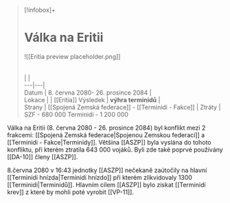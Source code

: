 > [!infobox]+  
> # Válka na Eritii
> ![[Eritia preview placeholder.png]]  
> ######  
>  |  |  
> ---|---|   
> Datum | 8. června 2080- 26. prosince 2084 |  
> Lokace |  |  [[Eritia]]
> Výsledek | **výhra terminidů** |  
> Strany |  [[Spojená Zemská federace]] - [[Terminidi - Fakce]] |
> Ztráty | SZF - 680 000      Terminidi - 1 200 000



Válka na Eritii (8. června 2080 - 26. prosince 2084) byl konflikt mezi 2 frakcemi: [[Spojená Zemská federace|Spojenou Zemskou federací]] a [[Terminidi - Fakce|Terminidy]]. Většina [[ASZP]] byla vyslána do tohoto konfliktu, při kterém ztratila 643 000 vojáků. Byli zde také poprvé používány [[DA-10]] členy [[ASZP]].

8.června 2080 v 16:43 jednotky [[ASZP]] nečekaně zaútočily na hlavní [[Terminidí hnízda|Terminidí hnízdo]] při kterém zlikvidovaly 1300 [[Terminidi|Terminidů]]. Hlavním cílem [[ASZP]] bylo získat [[Terminidí krev]] z které by mohli poté vyrobit [[VP-11]].

